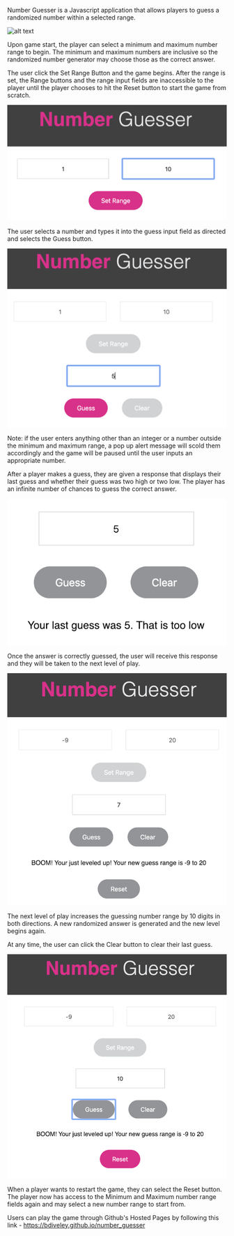 Number Guesser is a Javascript application that allows players to guess a randomized number within a selected range.

![alt text](/images/number_guess.png)

Upon game start, the player can select a minimum and maximum number range to begin.  The minimum and maximum numbers are inclusive so the randomized number generator may choose those as the correct answer.

The user click the Set Range Button and the game begins.  After the range is set, the Range buttons and the range input fields are inaccessible to the player until the player chooses to hit the Reset button to start the game from scratch.

![alt text](/images/select_range.png)

The user selects a number and types it into the guess input field as directed and selects the Guess button.

![alt text](/images/guess.png)

Note:  if the user enters anything other than an integer or a number outside the minimum and maximum range, a pop up alert message will scold them accordingly and the game will be paused until the user inputs an appropriate number.

After a player makes a guess, they are given a response that displays their last guess and whether their guess was two high or two low.  The player has an infinite number of chances to guess the correct answer.

![alt text](/images/feedback.png)

Once the answer is correctly guessed, the user will receive this response and they will be taken to the next level of play.

![alt text](/images/correct_guess.png)

The next level of play increases the guessing number range by 10 digits in both directions.  A new randomized answer is generated and the new level begins again.  

At any time, the user can click the Clear button to clear their last guess.

![alt text](/images/reset_game.png)

When a player wants to restart the game, they can select the Reset button.  The player now has access to the Minimum and Maximum number range fields again and may select a new number range to start from.  

Users can play the game through Github's Hosted Pages by following this link - https://bdiveley.github.io/number_guesser
